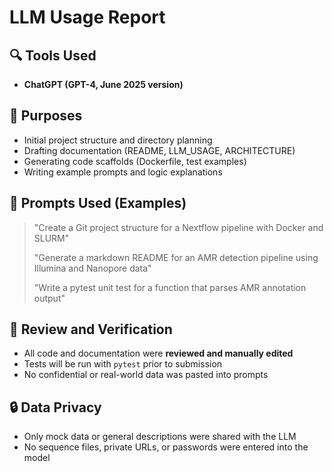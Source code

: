 # LLM Usage Report

## 🔍 Tools Used

- **ChatGPT (GPT-4, June 2025 version)**

## 📌 Purposes

- Initial project structure and directory planning
- Drafting documentation (README, LLM_USAGE, ARCHITECTURE)
- Generating code scaffolds (Dockerfile, test examples)
- Writing example prompts and logic explanations

## 🧪 Prompts Used (Examples)

> "Create a Git project structure for a Nextflow pipeline with Docker and SLURM"
>  
> "Generate a markdown README for an AMR detection pipeline using Illumina and Nanopore data"
>
> "Write a pytest unit test for a function that parses AMR annotation output"

## 🧼 Review and Verification

- All code and documentation were **reviewed and manually edited**
- Tests will be run with `pytest` prior to submission
- No confidential or real-world data was pasted into prompts

## 🔒 Data Privacy

- Only mock data or general descriptions were shared with the LLM
- No sequence files, private URLs, or passwords were entered into the model




